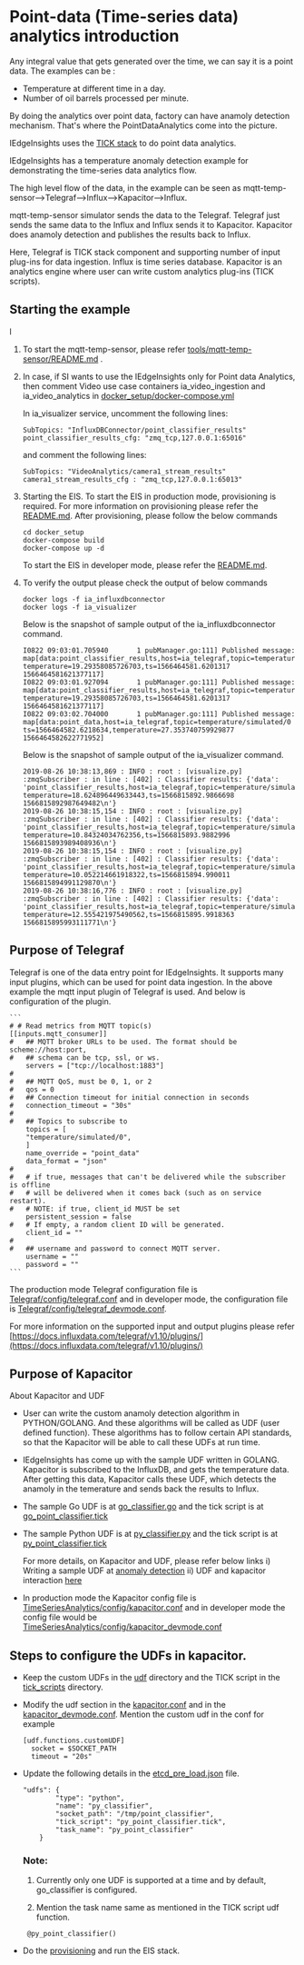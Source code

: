 # Point-data (Time-series data) analytics introduction

Any integral value that gets generated over the time, we can say it is a point data.
The examples can be :
* Temperature at different time in a day.
* Number of oil barrels processed per minute.

By doing the analytics over point data, factory can have anamoly detection mechanism.
That's where the PointDataAnalytics come into the picture.

IEdgeInsights uses the [TICK stack](https://www.influxdata.com/time-series-platform/)
to do point data analytics.

IEdgeInsights has a temperature anomaly detection example for demonstrating the time-series data analytics flow.

The high level flow of the data, in the example can be seen as mqtt-temp-sensor-->Telegraf-->Influx-->Kapacitor-->Influx.

mqtt-temp-sensor simulator sends the data to the Telegraf. Telegraf just sends the same data to the
Influx and Influx sends it to Kapacitor. Kapacitor does anamoly detection and publishes the results back to
Influx.

Here,
Telegraf is TICK stack component and supporting number of input plug-ins for data ingestion.
Influx is time series database.
Kapacitor is an analytics engine where user can write custom analytics plug-ins (TICK scripts).

## Starting the example
l
1. To start the mqtt-temp-sensor, please refer [tools/mqtt-temp-sensor/README.md](../tools/mqtt-temp-sensor/README.md) .

2. In case, if SI wants to use the IEdgeInsights only for Point data Analytics,
   then comment Video use case containers ia_video_ingestion and ia_video_analytics in [docker_setup/docker-compose.yml](../docker_setup/docker-compose.yml)

   In ia_visualizer service, uncomment the following lines:
   ```
   SubTopics: "InfluxDBConnector/point_classifier_results"
   point_classifier_results_cfg: "zmq_tcp,127.0.0.1:65016"
   ```
   and comment the following lines:
   ```
   SubTopics: "VideoAnalytics/camera1_stream_results"
   camera1_stream_results_cfg : "zmq_tcp,127.0.0.1:65013"
   ```


3. Starting the EIS.
   To start the EIS in production mode, provisioning is required. For more information on provisioning
   please refer the [README.md](../../README.md#Enable-security-(Production-Mode)).
   After provisioning, please follow the below commands
   ```
   cd docker_setup
   docker-compose build
   docker-compose up -d
   ```

   To start the EIS in developer mode, please refer the [README.md](../../README.md#Run-EIS-PCB-Demo-in-Developer-Mode).

4. To verify the output please check the output of below commands
   ```
   docker logs -f ia_influxdbconnector
   docker logs -f ia_visualizer
   ```

   Below is the snapshot of sample output of the ia_influxdbconnector command.
   ```
   I0822 09:03:01.705940       1 pubManager.go:111] Published message: map[data:point_classifier_results,host=ia_telegraf,topic=temperature/simulated/0 temperature=19.29358085726703,ts=1566464581.6201317 1566464581621377117] 
   I0822 09:03:01.927094       1 pubManager.go:111] Published message: map[data:point_classifier_results,host=ia_telegraf,topic=temperature/simulated/0 temperature=19.29358085726703,ts=1566464581.6201317 1566464581621377117]
   I0822 09:03:02.704000       1 pubManager.go:111] Published message: map[data:point_data,host=ia_telegraf,topic=temperature/simulated/0 ts=1566464582.6218634,temperature=27.353740759929877 1566464582622771952]
   ```

   Below is the snapshot of sample output of the ia_visualizer command.
   ```
   2019-08-26 10:38:13,869 : INFO : root : [visualize.py] :zmqSubscriber : in line : [402] : Classifier results: {'data': 'point_classifier_results,host=ia_telegraf,topic=temperature/simulated/0 temperature=18.624896449633443,ts=1566815892.9866698 1566815892987649482\n'}
   2019-08-26 10:38:15,154 : INFO : root : [visualize.py] :zmqSubscriber : in line : [402] : Classifier results: {'data': 'point_classifier_results,host=ia_telegraf,topic=temperature/simulated/0 temperature=10.84324034762356,ts=1566815893.9882996 1566815893989408936\n'}
   2019-08-26 10:38:15,154 : INFO : root : [visualize.py] :zmqSubscriber : in line : [402] : Classifier results: {'data': 'point_classifier_results,host=ia_telegraf,topic=temperature/simulated/0 temperature=10.052214661918322,ts=1566815894.990011 1566815894991129870\n'}
   2019-08-26 10:38:16,776 : INFO : root : [visualize.py] :zmqSubscriber : in line : [402] : Classifier results: {'data': 'point_classifier_results,host=ia_telegraf,topic=temperature/simulated/0 temperature=12.555421975490562,ts=1566815895.9918363 1566815895993111771\n'}
   ```

## Purpose of Telegraf
Telegraf is one of the data entry point for IEdgeInsights. It supports many input plugins, which can be used for
point data ingestion. In the above example the mqtt input plugin of Telegraf is used. And below is configuration
of the plugin.

    ```
    # # Read metrics from MQTT topic(s)
    [[inputs.mqtt_consumer]]
    #   ## MQTT broker URLs to be used. The format should be scheme://host:port,
    #   ## schema can be tcp, ssl, or ws.
        servers = ["tcp://localhost:1883"]
    #
    #   ## MQTT QoS, must be 0, 1, or 2
    #   qos = 0
    #   ## Connection timeout for initial connection in seconds
    #   connection_timeout = "30s"
    #
    #   ## Topics to subscribe to
        topics = [
        "temperature/simulated/0",
        ]
        name_override = "point_data"
        data_format = "json"
    #
    #   # if true, messages that can't be delivered while the subscriber is offline
    #   # will be delivered when it comes back (such as on service restart).
    #   # NOTE: if true, client_id MUST be set
        persistent_session = false
    #   # If empty, a random client ID will be generated.
        client_id = ""
    #
    #   ## username and password to connect MQTT server.
        username = ""
        password = ""
    ```

The production mode Telegraf configuration file is
[Telegraf/config/telegraf.conf](../Telegraf/config/telegraf.conf) and in developer mode,
the configuration file is
[Telegraf/config/telegraf_devmode.conf](../Telegraf/config/telegraf_devmode.conf).

For more information on the supported input and output plugins please refer
[https://docs.influxdata.com/telegraf/v1.10/plugins/](https://docs.influxdata.com/telegraf/v1.10/plugins/)

## Purpose of Kapacitor

  About Kapacitor and UDF
  * User can write the custom anamoly detection algorithm in PYTHON/GOLANG. And these algorithms will be called as
    UDF (user defined function). These algorithms has to follow certain API standards, so that the Kapacitor will be able to
    call these UDFs at run time.

  * IEdgeInsights has come up with the sample UDF written in GOLANG. Kapacitor is subscribed to the InfluxDB, and
    gets the temperature data. After getting this data, Kapacitor calls these UDF, which detects the anamoly in the temerature
    and sends back the results to Influx.

  * The sample Go UDF is at [go_classifier.go](udf/go_point_classifier.go) and
    the tick script  is at [go_point_classifier.tick](TICK_script/go_point_classifier.tick)

  * The sample Python UDF is at [py_classifier.py](udf/py_point_classifier.py) and
    the tick script  is at [py_point_classifier.tick](TICK_script/py_point_classifier.tick)

    For more details, on Kapacitor and UDF, please refer below links
    i)  Writing a sample UDF at [anomaly detection](https://docs.influxdata.com/kapacitor/v1.5/guides/anomaly_detection/)
    ii) UDF and kapacitor interaction [here](https://docs.influxdata.com/kapacitor/v1.5/guides/socket_udf/)

  * In production mode the Kapacitor config file is
    [TimeSeriesAnalytics/config/kapacitor.conf](./config/kapacitor.conf)
    and in developer mode the config file would be
    [TimeSeriesAnalytics/config/kapacitor_devmode.conf](./config/kapacitor_devmode.conf)

## Steps to configure the UDFs in kapacitor.

  * Keep the custom UDFs in the [udf](udf) directory and the TICK script in the [tick_scripts](tick_scripts) directory.

  * Modify the udf section in the [kapacitor.conf](config/kapacitor.conf) and in the [kapacitor_devmode.conf](config/kapacitor_devmode.conf).
    Mention the custom udf in the conf
    for example
    ```
    [udf.functions.customUDF]
      socket = $SOCKET_PATH
      timeout = "20s"
    ```

  * Update the following details in the [etcd_pre_load.json](../../docker_setup/provision/config/etcd_pre_load.json) file.
    ```
    "udfs": {
            "type": "python",
            "name": "py_classifier",
            "socket_path": "/tmp/point_classifier",
            "tick_script": "py_point_classifier.tick",
            "task_name": "py_point_classifier"
        }
    ```
    ### Note:
    1. Currently only one UDF is supported at a time and by default, go_classifier is configured.

    2. Mention the task name same as mentioned in the TICK script udf function.
      ```
       @py_point_classifier()
      ```

  * Do the [provisioning](../README.md) and run the EIS stack.
